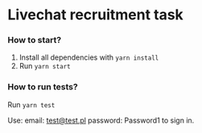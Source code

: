 # Livechat recruitment task 

### How to start?
1. Install all dependencies with `yarn install`
2. Run `yarn start`

### How to run tests?
Run `yarn test`


Use:
email: test@test.pl
password: Password1
to sign in. 
